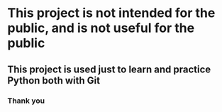 # This project is not intended for the public, and is not useful for the public

## This project is used just to learn and practice Python both with Git

### Thank you
